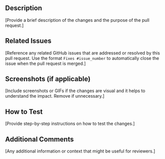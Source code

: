 ## Description
[Provide a brief description of the changes and the purpose of the pull request.]

## Related Issues
[Reference any related GitHub issues that are addressed or resolved by this pull request. Use the format `Fixes #issue_number` to automatically close the issue when the pull request is merged.]

## Screenshots (if applicable)
[Include screenshots or GIFs if the changes are visual and it helps to understand the impact. Remove if unnecessary.]

## How to Test
[Provide step-by-step instructions on how to test the changes.]

## Additional Comments
[Any additional information or context that might be useful for reviewers.]
